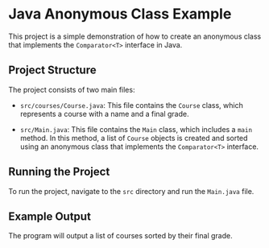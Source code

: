# Java Anonymous Class Example

This project is a simple demonstration of how to create an anonymous class that implements the `Comparator<T>` interface in Java.

## Project Structure

The project consists of two main files:

- `src/courses/Course.java`: This file contains the `Course` class, which represents a course with a name and a final grade.

- `src/Main.java`: This file contains the `Main` class, which includes a `main` method. In this method, a list of `Course` objects is created and sorted using an anonymous class that implements the `Comparator<T>` interface.

## Running the Project

To run the project, navigate to the `src` directory and run the `Main.java` file.

## Example Output

The program will output a list of courses sorted by their final grade.
